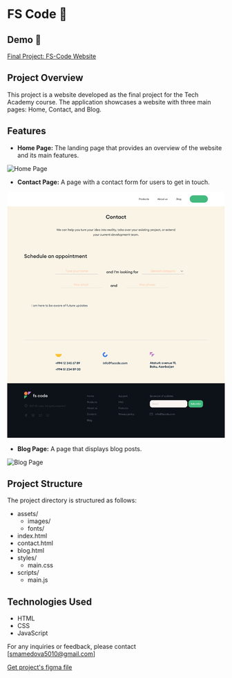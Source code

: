# FS Code :dizzy:

## Demo 🎯
[Final Project: FS-Code Website](https://defaultsabina.github.io/fs-code-website/)

## Project Overview
This project is a website developed as the final project for the Tech Academy course. The application showcases a website with three main pages: Home, Contact, and Blog.

## Features
- **Home Page:** The landing page that provides an overview of the website and its main features.

![Home Page](assets/images/homepage.png)

- **Contact Page:** A page with a contact form for users to get in touch.

![Contact Page](assets/images/contactpage.png)

- **Blog Page:** A page that displays blog posts.

![Blog Page](assets/images/blogpage.png)

## Project Structure
The project directory is structured as follows:
- assets/
  - images/
  - fonts/
- index.html
- contact.html
- blog.html
- styles/
  - main.css
- scripts/
  - main.js

## Technologies Used
- HTML
- CSS
- JavaScript

For any inquiries or feedback, please contact [smamedova5010@gmail.com] 



[Get project's figma file](https://www.figma.com/design/tCN212vrDv4b4Q6XnsNHKT/project1?node-id=0-1&t=WQohEfK3AXk4ssZZ-1)


